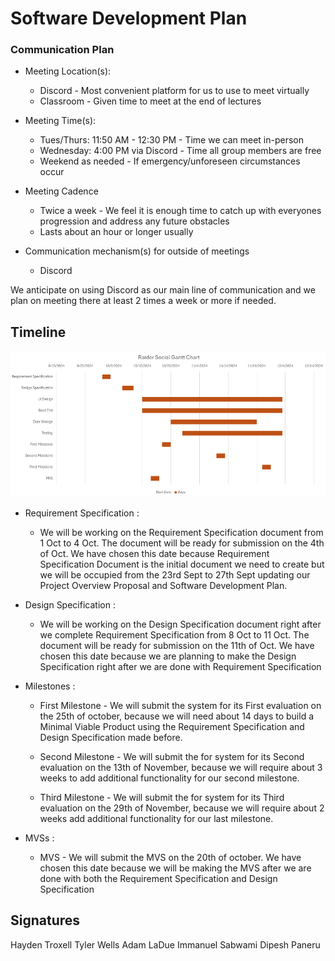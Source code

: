 # Software Development Plan

### Communication Plan
* Meeting Location(s):
  - Discord - Most convenient platform for us to use to meet virtually
  - Classroom - Given time to meet at the end of lectures
* Meeting Time(s):
  - Tues/Thurs: 11:50 AM - 12:30 PM - Time we can meet in-person
  - Wednesday: 4:00 PM via Discord - Time all group members are free
  - Weekend as needed - If emergency/unforeseen circumstances occur 
* Meeting Cadence
  - Twice a week - We feel it is enough time to catch up with everyones progression and address any future obstacles
  - Lasts about an hour or longer usually 

* Communication mechanism(s) for outside of meetings
  - Discord

We anticipate on using Discord as our main line of communication and we plan on meeting there at least 2 times a week or more if needed.

## Timeline


![gantt](../assets/Gantt-Chart.png)

  

  * Requirement Specification : 
    - We will be working on the Requirement Specification document from 1 Oct to 4 Oct. The document will be ready for submission on the 4th of Oct. We have chosen this date because Requirement Specification Document is the initial document we need to create but we will be occupied from the 23rd Sept to 27th Sept updating our Project Overview Proposal and Software Development Plan. 

  * Design Specification : 
    -  We will be working on the Design Specification document right after we complete Requirement Specification from 8 Oct to 11 Oct. The document will be ready for submission on the 11th of Oct. We have chosen this date because we are planning to make the Design Specification right after we are done with Requirement Specification

  * Milestones : 
    - First Milestone - We will submit the system for its First evaluation on the 25th of october, because we will need about 14 days to build a Minimal Viable Product using the Requirement Specification and Design Specification made before.

    - Second Milestone - We will submit the for system for its Second evaluation on the 13th of November, because we will require about 3 weeks to add additional functionality for our second milestone.

    - Third Milestone - We will submit the for system for its Third evaluation on the 29th of November, because we will require about 2 weeks add additional functionality for our last milestone.

  * MVSs :
    - MVS - We will submit the MVS on the 20th of october. We have chosen this date because we will be making the MVS after we are done with both the Requirement Specification and Design Specification
  
  
  

## Signatures
Hayden Troxell
Tyler Wells
Adam LaDue
Immanuel Sabwami
Dipesh Paneru
